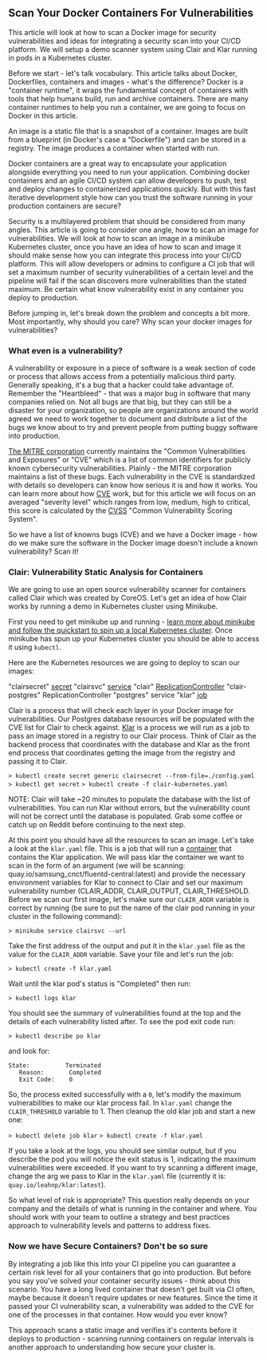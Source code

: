 ## Scan Your Docker Containers For Vulnerabilities

This article will look at how to scan a Docker image for security vulnerabilities and ideas for integrating a security scan into your CI/CD platform. We will setup a demo scanner system using Clair and Klar running in pods in a Kubernetes cluster.

Before we start - let's talk vocabulary. This article talks about Docker, Dockerfiles, containers and images - what's the difference? Docker is a "container runtime", it wraps the fundamental concept of containers with tools that help humans build, run and archive containers. There are many container runtimes to help you run a container, we are going to focus on Docker in this article.

An image is a static file that is a snapshot of a container. Images are built from a blueprint (in Docker's case a "Dockerfile") and can be stored in a registry. The image produces a container when started with run. 

Docker containers are a great way to encapsulate your application alongside everything you need to run your application. Combining docker containers and an agile CI/CD system can allow developers to push, test and deploy changes to containerized applications quickly. But with this fast iterative development style how can you trust the software running in your production containers are secure? 

Security is a multilayered problem that should be considered from many angles. This article is going to consider one angle, how to scan an image for vulnerabilities. We will look at how to scan an image in a minikube Kubernetes cluster, once you have an idea of how to scan and image it should make sense how you can integrate this process into your CI/CD platform. This will allow developers or admins to configure a CI job that will set a maximum number of security vulnerabilities of a certain level and the pipeline will fail if the scan discovers more vulnerabilities than the stated maximum. Be certain what know vulnerability exist in any container you deploy to production.

Before jumping in, let's break down the problem and concepts a bit more. Most importantly, why should you care? Why scan your docker images for vulnerabilities? 

### What even is a vulnerability? 

A vulnerability or exposure in a piece of software is a weak section of code or process that allows access from a potentially malicious third party. Generally speaking, it's a bug that a hacker could take advantage of. Remember the "Heartbleed" - that was a major bug in software that many companies relied on. Not all bugs are that big, but they can still be a disaster for your organization, so people are organizations around the world agreed we need to work together to document and distribute a list of the bugs we know about to try and prevent people from putting buggy software into production.

[The MITRE corporation](https://cve.mitre.org/about/faqs.html#MITRE_role_in_cve) currently maintains the "Common Vulnerabilities and Exposures" or "CVE" which is a list of common identifiers for publicly known cybersecurity vulnerabilities. Plainly - the MITRE corporation maintains a list of these bugs. Each vulnerability in the CVE is standardized with details so developers can know how serious it is and how it works. You can learn more about how [CVE](https://cve.mitre.org/about/index.html) work, but for this article we will focus on an averaged "severity level" which ranges from low, medium, high to critical, this score is calculated by the [CVSS](https://en.wikipedia.org/wiki/Common_Vulnerability_Scoring_System) "Common Vulnerability Scoring System". 

So we have a list of knowns bugs (CVE) and we have a Docker image - how do we make sure the software in the Docker image doesn't include a known vulnerability? Scan it! 

### Clair: Vulnerability Static Analysis for Containers

We are going to use an open source vulnerability scanner for containers called Clair which was created by CoreOS. Let's get an idea of how Clair works by running a demo in Kubernetes cluster using Minikube. 

First you need to get minikube up and running - [learn more about minikube and follow the quickstart to spin up a local Kubernetes cluster](https://github.com/kubernetes/minikube). Once minikube has spun up your Kubernetes cluster you should be able to access it using `kubectl`.

Here are the Kubernetes resources we are going to deploy to scan our images:

"clairsecret" [secret](https://kubernetes.io/docs/concepts/configuration/secret/)
"clairsvc" [service](https://kubernetes.io/docs/concepts/services-networking/service/)
"clair" [ReplicationController](https://kubernetes.io/docs/concepts/workloads/controllers/replicationcontroller/)
"clair-postgres" ReplicationController
"postgres" service
"klar" [job](https://kubernetes.io/docs/concepts/workloads/controllers/jobs-run-to-completion/)

Clair is a process that will check each layer in your Docker image for vulnerabilities. Our Postgres database resources will be populated with the CVE list for Clair to check against. [Klar](https://github.com/optiopay/klar) is a process we will run as a job to pass an image stored in a registry to our Clair process. Think of Clair as the backend process that coordinates with the database and Klar as the front end process that coordinates getting the image from the registry and passing it to Clair.

`> kubectl create secret generic clairsecret --from-file=./config.yaml`
`> kubectl get secret`
`> kubectl create -f clair-kubernetes.yaml`

NOTE: Clair will take ~20 minutes to populate the database with the list of vulnerabilities. You can run Klar without errors, but the vulnerability count will not be correct until the database is populated. Grab some coffee or catch up on Reddit before continuing to the next step.

At this point you should have all the resources to scan an image. Let's take a look at the `klar.yaml` file. This is a job that will run a [container](https://github.com/leahnp/klar/blob/master/Dockerfile) that contains the Klar application. We will pass klar the container we want to scan in the form of an argument (we will be scanning: quay.io/samsung_cnct/fluentd-central:latest) and provide the necessary environment variables for Klar to connect to Clair and set our maximum vulnerability number (CLAIR_ADDR, CLAIR_OUTPUT, CLAIR_THRESHOLD. Before we scan our first image, let's make sure our `CLAIR_ADDR` variable is correct by running (be sure to put the name of the clair pod running in your cluster in the following command):

`> minikube service clairsvc --url`

Take the first address of the output and put it in the `klar.yaml` file as the value for the `CLAIR_ADDR` variable. Save your file and let's run the job:

`> kubectl create -f klar.yaml`

Wait until the klar pod's status is "Completed" then run:

`> kubectl logs klar`

You should see the summary of vulnerabilities found at the top and the details of each vulnerability listed after. To see the pod exit code run:

`> kubectl describe po klar`

and look for:

```
State:          Terminated
   Reason:       Completed
   Exit Code:    0
```

So, the process exited successfully with a `0`, let's modify the maximum vulnerabilities to make our klar process fail. In `klar.yaml` change the `CLAIR_THRESHOLD` variable to 1. Then cleanup the old klar job and start a new one:

`> kubectl delete job klar`
`> kubectl create -f klar.yaml`

If you take a look at the logs, you should see similar output, but if you describe the pod you will notice the exit status is 1, indicating the maximum vulnerabilities were exceeded. If you want to try scanning a different image, change the arg we pass to Klar in the `klar.yaml` file (currently it is: `quay.io/leahnp/klar:latest`).

So what level of risk is appropriate? This question really depends on your company and the details of what is running in the container and where. You should work with your team to outline a strategy and best practices approach to vulnerability levels and patterns to address fixes. 

### Now we have Secure Containers? Don't be so sure

By integrating a job like this into your CI pipeline you can guarantee a certain risk level for all your containers that go into production. But before you say you've solved your container security issues - think about this scenario. You have a long lived container that doesn't get built via CI often, maybe because it doesn't require updates or new features. Since the time it passed your CI vulnerability scan, a vulnerability was added to the CVE for one of the processes in that container. How would you ever know?

This approach scans a static image and verifies it's contents before it deploys to production - scanning running containers on regular intervals is another approach to understanding how secure your cluster is.